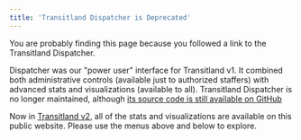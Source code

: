 ```yaml
---
title: 'Transitland Dispatcher is Deprecated'
---
```


You are probably finding this page because you followed a link to the Transitland Dispatcher.

Dispatcher was our "power user" interface for Transitland v1. It combined both administrative controls (available just to authorized staffers) with advanced stats and visualizations (available to all). Transitland Dispatcher is no longer maintained, although [its source code is still available on GitHub](https://github.com/transitland/dispatcher)

Now in [Transitland v2](/documentation/), all of the stats and visualizations are available on this public website. Please use the menus above and below to explore.
